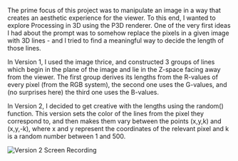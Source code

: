 The prime focus of this project was to manipulate an image in a way that creates an aesthetic experience for the viewer. To this end, I wanted to explore Processing in 3D using the P3D renderer. One of the very first ideas I had about the prompt was to somehow replace the pixels in a given image with 3D lines - and I tried to find a meaningful way to decide the length of those lines. 

In Version 1, I used the image thrice, and constructed 3 groups of lines which begin in the plane of the image and lie in the Z-space facing away from the viewer. The first group derives its lengths from the R-values of every pixel (from the RGB system), the second one uses the G-values, and (no surprises here) the third one uses the B-values.

In Version 2, I decided to get creative with the lengths using the random() function. This version sets the color of the lines from the pixel they correspond to, and then makes them vary between the points (x,y,k) and (x,y,-k), where x and y represent the coordinates of the relevant pixel and k is a random number between 1 and 500.

![Version 2 Screen Recording](https://drive.google.com/file/d/1d3aMcPIKfx-0ytwqqUYYOG9OTrUJp2wu/view?usp=sharing)
